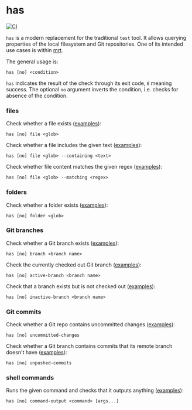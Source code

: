# has

[![CI](https://github.com/kevgo/has/actions/workflows/ci.yml/badge.svg)](https://github.com/kevgo/has/actions/workflows/ci.yml)

`has` is a modern replacement for the traditional `test` tool. It allows
querying properties of the local filesystem and Git repositories. One of its
intended use cases is within [mrt](https://github.com/kevgo/mrt).

The general usage is:

```
has [no] <condition>
```

`has` indicates the result of the check through its exit code, `0` meaning
success. The optional `no` argument inverts the condition, i.e. checks for
absence of the condition.

### files

Check whether a file exists ([examples](features/file-name.feature)):

```
has [no] file <glob>
```

Check whether a file includes the given text
([examples](features/file-content.feature)):

```
has [no] file <glob> --containing <text>
```

Check whether file content matches the given regex
([examples](features/file-content-regex.feature)):

```
has [no] file <glob> --matching <regex>
```

### folders

Check whether a folder exists ([examples](features/folder.feature)):

```
has [no] folder <glob>
```

### Git branches

Check whether a Git branch exists ([examples](features/git-branch.feature)):

```
has [no] branch <branch name>
```

Check the currently checked out Git branch
([examples](features/git-branch-active.feature)):

```
has [no] active-branch <branch name>
```

Check that a branch exists but is not checked out
([examples](features/git-branch-inactive.feature)):

```
has [no] inactive-branch <branch name>
```

### Git commits

Check whether a Git repo contains uncommitted changes
([examples](features/uncommitted-changes.feature)):

```
has [no] uncommitted-changes
```

Check whether a Git branch contains commits that its remote branch doesn't have
([examples](features/unpushed-commits.feature)):

```
has [no] unpushed-commits
```

### shell commands

Runs the given command and checks that it outputs anything
([examples](features/command-output.feature)):

```
has [no] command-output <command> [args...]
```
